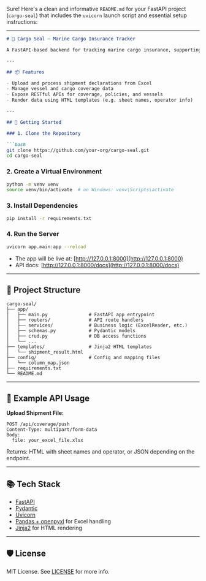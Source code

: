 Sure! Here's a clean and informative `README.md` for your FastAPI project (`cargo-seal`) that includes the `uvicorn` launch script and essential setup instructions:

---

````markdown
# 🚢 Cargo Seal — Marine Cargo Insurance Tracker

A FastAPI-based backend for tracking marine cargo insurance, supporting features like vessel data services, bills of lading, policy coverage, and declaration processing from Excel files.

---

## 📦 Features

- Upload and process shipment declarations from Excel
- Manage vessel and cargo coverage data
- Expose RESTful APIs for coverage, policies, and vessels
- Render data using HTML templates (e.g. sheet names, operator info)

---

## 🚀 Getting Started

### 1. Clone the Repository

```bash
git clone https://github.com/your-org/cargo-seal.git
cd cargo-seal
````

### 2. Create a Virtual Environment

```bash
python -m venv venv
source venv/bin/activate  # on Windows: venv\Scripts\activate
```

### 3. Install Dependencies

```bash
pip install -r requirements.txt
```

### 4. Run the Server

```bash
uvicorn app.main:app --reload
```

* The app will be live at: [http://127.0.0.1:8000](http://127.0.0.1:8000)
* API docs: [http://127.0.0.1:8000/docs](http://127.0.0.1:8000/docs)

---

## 📁 Project Structure

```
cargo-seal/
├── app/
│   ├── main.py               # FastAPI app entrypoint
│   ├── routers/              # API route handlers
│   ├── services/             # Business logic (ExcelReader, etc.)
│   ├── schemas.py            # Pydantic models
│   ├── crud.py               # DB access functions
│   └── ...
├── templates/                # Jinja2 HTML templates
│   └── shipment_result.html
├── config/                   # Config and mapping files
│   └── column_map.json
├── requirements.txt
└── README.md
```

---

## 📝 Example API Usage

**Upload Shipment File:**

```http
POST /api/coverage/push
Content-Type: multipart/form-data
Body:
  file: your_excel_file.xlsx
```

Returns: HTML with sheet names and operator, or JSON depending on the endpoint.

---

## 📚 Tech Stack

* [FastAPI](https://fastapi.tiangolo.com/)
* [Pydantic](https://docs.pydantic.dev/)
* [Uvicorn](https://www.uvicorn.org/)
* [Pandas + openpyxl](https://pandas.pydata.org/) for Excel handling
* [Jinja2](https://jinja.palletsprojects.com/) for HTML rendering

---

## 🛡 License

MIT License. See [LICENSE](./LICENSE) for more info.

```
